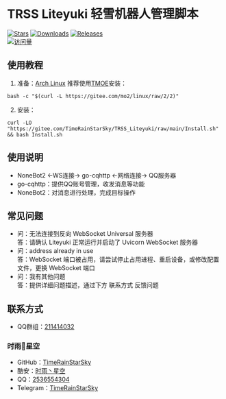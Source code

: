 # TRSS Liteyuki 轻雪机器人管理脚本
[![Stars](https://img.shields.io/github/stars/TimeRainStarSky/TRSS_Liteyuki?color=yellow&label=收藏)](https://github.com/TimeRainStarSky/TRSS_Liteyuki/stargazers)
[![Downloads](https://img.shields.io/github/downloads/TimeRainStarSky/TRSS_Liteyuki/total?color=blue&label=下载)](https://gitee.com/TimeRainStarSky/TRSS_Liteyuki/raw/main/Install.sh)
[![Releases](https://img.shields.io/github/v/release/TimeRainStarSky/TRSS_Liteyuki?color=green&label=发布版本)](https://github.com/TimeRainStarSky/TRSS_Liteyuki/releases/latest)  
[![访问量](https://profile-counter.glitch.me/TimeRainStarSky-TRSS_Liteyuki/count.svg)](https://timerainstarsky.github.io/TRSS_Liteyuki)

## 使用教程
1. 准备：[Arch Linux](https://archlinux.org) 推荐使用[TMOE](https://gitee.com/mo2/linux)安装：
```
bash -c "$(curl -L https://gitee.com/mo2/linux/raw/2/2)"
```

2. 安装：
```
curl -LO "https://gitee.com/TimeRainStarSky/TRSS_Liteyuki/raw/main/Install.sh" && bash Install.sh
```

## 使用说明
- NoneBot2 <-WS连接-> go-cqhttp <-网络连接-> QQ服务器
- go-cqhttp：提供QQ账号管理，收发消息等功能
- NoneBot2：对消息进行处理，完成目标操作

## 常见问题
- 问：无法连接到反向 WebSocket Universal 服务器  
答：请确认 Liteyuki 正常运行并启动了 Uvicorn WebSocket 服务器
- 问：address already in use  
答：WebSocket 端口被占用，请尝试停止占用进程、重启设备，或修改配置文件，更换 WebSocket 端口
- 问：我有其他问题  
答：提供详细问题描述，通过下方 联系方式 反馈问题

## 联系方式
- QQ群组：[211414032](https://jq.qq.com/?k=QU1xGLEB)
### 时雨🌌星空
- GitHub：[TimeRainStarSky](https://github.com/TimeRainStarSky)
- 酷安：[时雨丶星空](http://www.coolapk.com/u/2650948)
- QQ：[2536554304](https://qm.qq.com/cgi-bin/qm/qr?k=x8LtlP8vwZs7qLwmsbCsyLoAHy7Et1Pj)
- Telegram：[TimeRainStarSky](https://t.me/TimeRainStarSky)